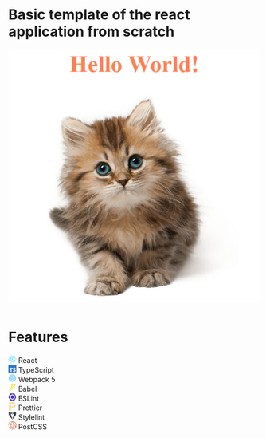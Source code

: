 # Basic template of the react application from scratch

<div>
  <img style="margin: 0 auto; display: block"src="./images/App.png">
</div>

<style>
  ul {
    padding: 0;
  }

  li {
    list-style-type: none;
  }
</style>

<br>

<h1>Features</h1>

<ul>
  <li>
    <img src="./images/React.svg" height="16px">
    React
  </li>

  <li>
    <img src="./images/TypeScript.svg" height="16px">
    TypeScript 
  </li>  

  <li>
    <img src="./images/Webpack.svg" height="16px">
    Webpack 5 
  </li>  

  <li>
    <img src="./images/Babel.svg" height="16px">
    Babel 
  </li>  

  <li>
    <img src="./images/ESLint.svg" height="16px">
    ESLint 
  </li>

  <li>
    <img src="./images/Prettier.svg" height="16px">
    Prettier 
  </li> 

  <li>
    <img src="./images/Stylelint.svg" height="16px">
    Stylelint 
  </li>  

  <li>
    <img src="./images/PostCSS.svg" height="16px">
    PostCSS 
  </li>  
</ul>